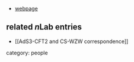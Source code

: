 
* [webpage](http://www.surrey.ac.uk/maths/people/89221/)

## related $n$Lab entries

* [[AdS3-CFT2 and CS-WZW correspondence]]

category: people
